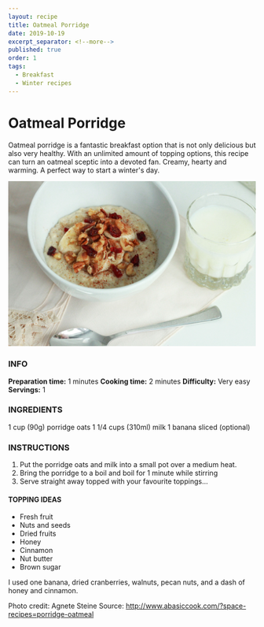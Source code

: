 ```yaml
---
layout: recipe
title: Oatmeal Porridge
date: 2019-10-19
excerpt_separator: <!--more-->
published: true
order: 1
tags:
  - Breakfast
  - Winter recipes
---
```


# Oatmeal Porridge

Oatmeal porridge is a fantastic breakfast option that is not only delicious but also very healthy. With an unlimited amount of topping options, this recipe can turn an oatmeal sceptic into a devoted fan. Creamy, hearty and warming. A perfect way to start a winter's day.

<!--more-->

[![Oatmeal Porridge](/_uploads/IMG_0088copy2.jpg)](/_uploads/IMG_0088copy2.jpg)


### INFO

**Preparation time:** 1 minutes
**Cooking time:** 2 minutes
**Difficulty:** Very easy
**Servings:** 1


### INGREDIENTS

1 cup (90g) porridge oats
1 1/4 cups (310ml) milk
1 banana sliced (optional)


### INSTRUCTIONS

1.	Put the porridge oats and milk into a small pot over a medium heat.
2.	Bring the porridge to a boil and boil for 1 minute while stirring
3.	Serve straight away topped with your favourite toppings…


#### TOPPING IDEAS

- Fresh fruit
- Nuts and seeds
- Dried fruits
- Honey
- Cinnamon
- Nut butter
- Brown sugar


I used one banana, dried cranberries, walnuts, pecan nuts, and a dash of honey and cinnamon.



Photo credit: Agnete Steine
Source: http://www.abasiccook.com/?space-recipes=porridge-oatmeal
